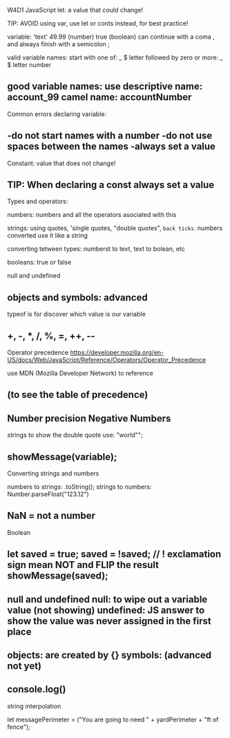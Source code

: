 W4D1 JavaScript
let: a value that could change!

TIP: AVOID using var, use let or conts instead, for best practice!

variable: 
'text'
49.99 (number)
true (boolean)
can continue with a coma , and always finish with a semicolon ;

valid variable names:
start with one of: _ $ letter
followed by zero or more: _ $ letter number

good variable names:
use descriptive name: account_99
camel name: accountNumber
---------------------------
Common errors declaring variable:

-do not start names with a number
-do not use spaces between the names
-always set a value
---------------------------
Constant: value that does not change!

TIP: When declaring a const always set a value
---------------------------
Types and operators:

numbers: numbers and all the operators asociated with this

strings: using quotes, 'single quotes, "double quotes", `back ticks`.
numbers converted use it like a string

converting tetween types: numberst to text, text to bolean, etc

booleans: true or false

null and undefined

objects and symbols: advanced
---------------------------
typeof is for discover which value is our variable

+, -, *, /, %, =, ++, --
---------------------------
Operator precedence
https://developer.mozilla.org/en-US/docs/Web/JavaScript/Reference/Operators/Operator_Precedence

use MDN (Mozilla Developer Network) to reference

(to see the table of precedence)
---------------------------
Number precision
Negative Numbers
---------------------------
strings
 to show the double quote use: \"world\"";

showMessage(variable);
---------------------------
Converting strings and numbers

numbers to strings: .toString();
strings to numbers: Number.parseFloat("123.12")

NaN = not a number
---------------------------
Boolean

let saved = true;
saved = !saved;        // ! exclamation sign mean NOT and FLIP the result
showMessage(saved);
---------------------------
null and undefined
null: to wipe out a variable value (not showing)
undefined: JS answer to show the value was never assigned in the first place
---------------------------
objects: are created by {}
symbols: (advanced not yet)
---------------------------
console.log()
----------------------------
string interpolation

let messagePerimeter = ("You are going to need " + yardPerimeter + "ft of fence");